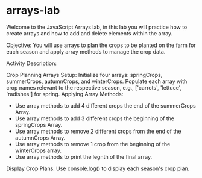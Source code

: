 # arrays-lab

Welcome to the JavaScript Arrays lab, in this lab you will practice how to create arrays and how to add and delete elements within the array.


Objective: You will use arrays to plan the crops to be planted on the farm for each season and apply array methods to manage the crop data.

Activity Description:

Crop Planning Arrays Setup:
Initialize four arrays: springCrops, summerCrops, autumnCrops, and winterCrops.
Populate each array with crop names relevant to the respective season, e.g., ['carrots', 'lettuce', 'radishes'] for spring.
Applying Array Methods:
- Use array methods to add 4 different crops the end of the summerCrops Array.
- Use array methods to add 3 different crops the beginning of the springCrops Array.
- Use array methods to remove 2 different crops from the end of the autumnCrops Array.
- Use array methods to remove 1 crop from the beginning of the winterCrops array.
- Use array methods to print the legnth of the final array.

Display Crop Plans:
Use console.log() to display each season's crop plan.
